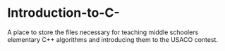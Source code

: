 # Introduction-to-C-

A place to store the files necessary for teaching middle schoolers elementary C++ algorithms and introducing them to the USACO contest.
